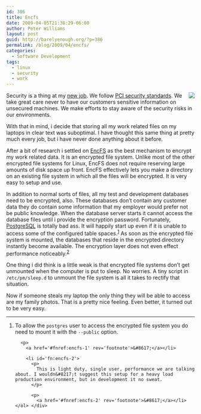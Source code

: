 ```yaml
---
id: 386
title: Encfs
date: 2009-04-05T21:38:29-06:00
author: Peter Williams
layout: post
guid: http://barelyenough.org/?p=386
permalink: /blog/2009/04/encfs/
categories:
  - Software Development
tags:
  - linux
  - security
  - work
---
```

<img src='/blog/uploads/encfs-combo.jpg' style='float:right;' />

Security is a thing at my [new job](http://www.idwatchdog.com/). We follow [PCI security standards](https://www.pcisecuritystandards.org/). We take great care never to have our customers sensitive information on unsecured machines. We make efforts to stay aware of the security risks in our environments.

With that in mind, i decide that storing all my work related files on my laptops in clear text was suboptimal. I have thought this same thing at pretty much every job, but i have never done anything about it before.

After a bit of research i settled on [EncFS](http://www.arg0.net/encfs) as the best mechanism to encrypt my work related data. It is an encrypted file system. Unlike most of the other encrypted file systems for Linux, EncFS does not require reserving large amounts of disk space up front. EncFS effectively lets you make a directory on an existing file system in which all the files will be encrypted. It is very easy to setup and use.

In addition to normal sorts of files, all my test and development databases need to be encrypted, also. These databases don&#8217;t contain any customer data they do contain some information that my employer would prefer not be public knowledge. When the database server starts it cannot access the database files until i provide the encryption password. Fortunately, [PostgreSQL](http://www.postgresql.org/) is totally bad ass. It will happily start up even if it is unable to access some of the configured table spaces.<sup id='fnref:encfs-1'><a href='#fn:encfs-1' rel='footnote'>1</a></sup> As soon as the encrypted file system is mounted, the databases that reside in the encrypted directory instantly become available. The encryption layer does not even effect performance noticeably.<sup id='fnref:encfs-2'><a href='#fn:encfs-2' rel='footnote'>2</a></sup>

One thing i did think is a little weak is that encrypted file systems don&#8217;t get unmounted when the computer is put to sleep. No worries. A tiny script in `/etc/pm/sleep.d` to unmount the file system is all it takes to rectify that situation.

Now if someone steals my laptop the only thing they will be able to access are my family photos. That is a pretty nice feeling. Even better, it turned out to be very easy.

<div class='footnotes'>
  <hr />
  
  <ol>
    <li id='fn:encfs-1'>
      <p>
        To allow the <code>postgres</code> user to access the encrypted file system you do need to mount it with the <code>--public</code> option.
      </p>
      
      <p>
        <a href='#fnref:encfs-1' rev='footnote'>&#8617;</a></li> 
        
        <li id='fn:encfs-2'>
          <p>
            This is light duty, single user, performance we are talking about. I wouldn&#8217;t suggest this setup for a heavy load production environment, but in development it no sweat.
          </p>
          
          <p>
            <a href='#fnref:encfs-2' rev='footnote'>&#8617;</a></li> </ol> </div>